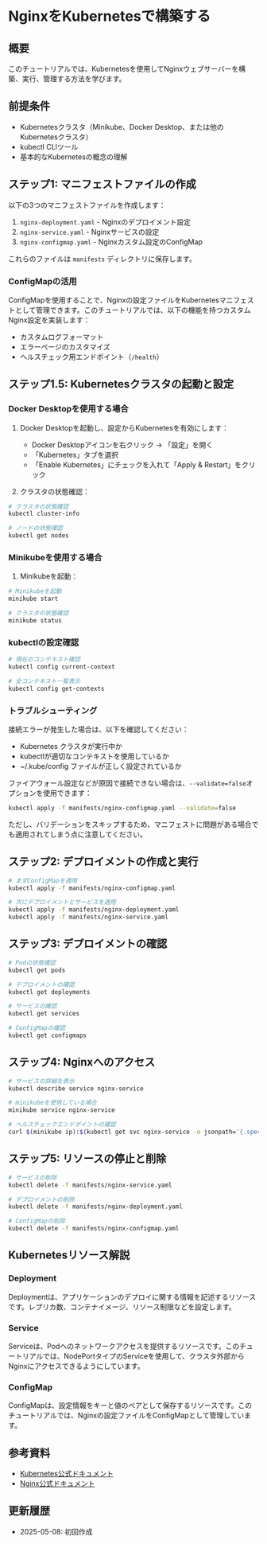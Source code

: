 # NginxをKubernetesで構築する

## 概要

このチュートリアルでは、Kubernetesを使用してNginxウェブサーバーを構築、実行、管理する方法を学びます。

## 前提条件

- Kubernetesクラスタ（Minikube、Docker Desktop、または他のKubernetesクラスタ）
- kubectl CLIツール
- 基本的なKubernetesの概念の理解

## ステップ1: マニフェストファイルの作成

以下の3つのマニフェストファイルを作成します：

1. `nginx-deployment.yaml` - Nginxのデプロイメント設定
2. `nginx-service.yaml` - Nginxサービスの設定
3. `nginx-configmap.yaml` - Nginxカスタム設定のConfigMap

これらのファイルは `manifests` ディレクトリに保存します。

### ConfigMapの活用

ConfigMapを使用することで、Nginxの設定ファイルをKubernetesマニフェストとして管理できます。このチュートリアルでは、以下の機能を持つカスタムNginx設定を実装します：

- カスタムログフォーマット
- エラーページのカスタマイズ
- ヘルスチェック用エンドポイント（`/health`）

## ステップ1.5: Kubernetesクラスタの起動と設定

### Docker Desktopを使用する場合

1. Docker Desktopを起動し、設定からKubernetesを有効にします：
   - Docker Desktopアイコンを右クリック → 「設定」を開く
   - 「Kubernetes」タブを選択
   - 「Enable Kubernetes」にチェックを入れて「Apply & Restart」をクリック

2. クラスタの状態確認：
```bash
# クラスタの状態確認
kubectl cluster-info

# ノードの状態確認
kubectl get nodes
```

### Minikubeを使用する場合

1. Minikubeを起動：
```bash
# Minikubeを起動
minikube start

# クラスタの状態確認
minikube status
```

### kubectlの設定確認

```bash
# 現在のコンテキスト確認
kubectl config current-context

# 全コンテキスト一覧表示
kubectl config get-contexts
```

### トラブルシューティング

接続エラーが発生した場合は、以下を確認してください：
- Kubernetes クラスタが実行中か
- kubectlが適切なコンテキストを使用しているか
- ~/.kube/config ファイルが正しく設定されているか

ファイアウォール設定などが原因で接続できない場合は、`--validate=false`オプションを使用できます：
```bash
kubectl apply -f manifests/nginx-configmap.yaml --validate=false
```
ただし、バリデーションをスキップするため、マニフェストに問題がある場合でも適用されてしまう点に注意してください。

## ステップ2: デプロイメントの作成と実行

```bash
# まずConfigMapを適用
kubectl apply -f manifests/nginx-configmap.yaml

# 次にデプロイメントとサービスを適用
kubectl apply -f manifests/nginx-deployment.yaml
kubectl apply -f manifests/nginx-service.yaml
```

## ステップ3: デプロイメントの確認

```bash
# Podの状態確認
kubectl get pods

# デプロイメントの確認
kubectl get deployments

# サービスの確認
kubectl get services

# ConfigMapの確認
kubectl get configmaps
```

## ステップ4: Nginxへのアクセス

```bash
# サービスの詳細を表示
kubectl describe service nginx-service

# minikubeを使用している場合
minikube service nginx-service

# ヘルスチェックエンドポイントの確認
curl $(minikube ip):$(kubectl get svc nginx-service -o jsonpath='{.spec.ports[0].nodePort}')/health
```

## ステップ5: リソースの停止と削除

```bash
# サービスの削除
kubectl delete -f manifests/nginx-service.yaml

# デプロイメントの削除
kubectl delete -f manifests/nginx-deployment.yaml

# ConfigMapの削除
kubectl delete -f manifests/nginx-configmap.yaml
```

## Kubernetesリソース解説

### Deployment
Deploymentは、アプリケーションのデプロイに関する情報を記述するリソースです。レプリカ数、コンテナイメージ、リソース制限などを設定します。

### Service
Serviceは、Podへのネットワークアクセスを提供するリソースです。このチュートリアルでは、NodePortタイプのServiceを使用して、クラスタ外部からNginxにアクセスできるようにしています。

### ConfigMap
ConfigMapは、設定情報をキーと値のペアとして保存するリソースです。このチュートリアルでは、Nginxの設定ファイルをConfigMapとして管理しています。

## 参考資料

- [Kubernetes公式ドキュメント](https://kubernetes.io/docs/home/)
- [Nginx公式ドキュメント](https://nginx.org/en/docs/)

## 更新履歴

- 2025-05-08: 初回作成